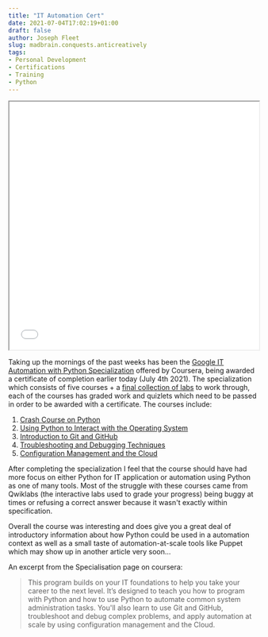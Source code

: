 ```yaml
---
title: "IT Automation Cert"
date: 2021-07-04T17:02:19+01:00
draft: false
author: Joseph Fleet
slug: madbrain.conquests.anticreatively
tags:
- Personal Development
- Certifications
- Training
- Python
---
```


<iframe src="/Coursera NAJ37NHQCBYU.pdf#toolbar=0" width="100%" height="500px"></iframe>

Taking up the mornings of the past weeks has been the [Google IT Automation with Python Specialization] offered by Coursera, being awarded a certificate of completion earlier today (July 4th 2021). The specialization which consists of five courses + a [final collection of labs](https://www.coursera.org/learn/automating-real-world-tasks-python) to work through, each of the courses has graded work and quizlets which need to be passed in order to be awarded with a certificate.
The courses include:

1. [Crash Course on Python]
2. [Using Python to Interact with the Operating System]
3. [Introduction to Git and GitHub]
4. [Troubleshooting and Debugging Techniques]
5. [Configuration Management and the Cloud]

After completing the specialization I feel that the course should have had more focus on either Python for IT application or automation using Python as one of many tools. Most of the struggle with these courses came from Qwiklabs (the interactive labs used to grade your progress) being buggy at times or refusing a correct answer because it wasn't exactly within specification.

Overall the course was interesting and does give you a great deal of introductory information about how Python could be used in a automation context as well as a small taste of automation-at-scale tools like Puppet which may show up in another article very soon...

An excerpt from the Specialisation page on coursera:
>This program builds on your IT foundations to help you take your career to the next level. It’s designed to teach you how to program with Python and how to use Python to automate common system administration tasks. You'll also learn to use Git and GitHub, troubleshoot and debug complex problems, and apply automation at scale by using configuration management and the Cloud.

[Google IT Automation with Python Specialization]: <https://www.coursera.org/professional-certificates/google-it-automation>
[Crash Course on Python]: <https://www.coursera.org/learn/python-crash-course>
[Using Python to Interact with the Operating System]: <https://www.coursera.org/learn/python-operating-system>
[Introduction to Git and GitHub]: <https://www.coursera.org/learn/introduction-git-github>
[Troubleshooting and Debugging Techniques]: <https://www.coursera.org/learn/troubleshooting-debugging-techniques>
[Configuration Management and the Cloud]: <https://www.coursera.org/learn/configuration-management-cloud>